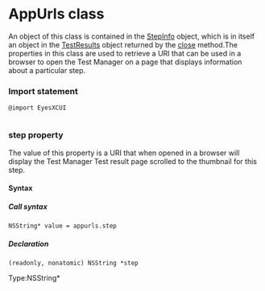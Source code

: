 # AppUrls class
An object of this class is contained in the [StepInfo](./stepinfo) object, which is in itself an object in the [TestResults](./testresults) object returned by the [close](./eyes#close-method) method.The properties in this class are used to retrieve a URI that can be used in a browser to open the Test Manager on a page that displays information about a particular step.
 
 ### Import statement 
``` 
@import EyesXCUI
 
 ``` 


 
 ### step property
The value of this property is a URI that when opened in a browser will display the Test Manager Test result page scrolled to the thumbnail for this step.

#### Syntax 
 ##### Call syntax 
 ``` 
NSString* value = appurls.step
 ``` 
 
 ##### Declaration 
 ``` 
 (readonly, nonatomic) NSString *step 
 ``` 
 
 Type:NSString\*